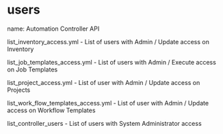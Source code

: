 # users

name: Automation Controller API

 list_inventory_access.yml - List of users with Admin / Update access on Inventory

 list_job_templates_access.yml - List of users  with Admin / Execute access on Job Templates

 list_project_access.yml - List of user with Admin / Update access on Projects

 list_work_flow_templates_access.yml - List of user with Admin / Update access on Workflow Templates

 list_controller_users - List of users with System Administrator access
